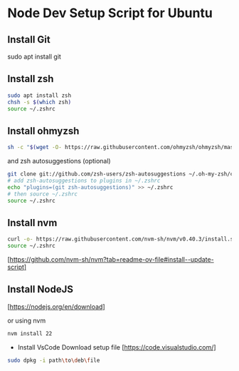 # Node Dev Setup Script for Ubuntu

## Install Git
sudo apt install git

## Install zsh
```bash
sudo apt install zsh
chsh -s $(which zsh)
source ~/.zshrc
```

## Install ohmyzsh
```bash
sh -c "$(wget -O- https://raw.githubusercontent.com/ohmyzsh/ohmyzsh/master/tools/install.sh)"
```
and zsh autosuggestions (optional)
```bash
git clone git://github.com/zsh-users/zsh-autosuggestions ~/.oh-my-zsh/custom/plugins/zsh-autosuggestions
# add zsh-autosuggestions to plugins in ~/.zshrc
echo "plugins=(git zsh-autosuggestions)" >> ~/.zshrc
# then source ~/.zshrc
source ~/.zshrc
```

## Install nvm
```bash
curl -o- https://raw.githubusercontent.com/nvm-sh/nvm/v0.40.3/install.sh | bash
source ~/.zshrc
```

[https://github.com/nvm-sh/nvm?tab=readme-ov-file#install--update-script]

## Install NodeJS
[https://nodejs.org/en/download]

or using nvm
```bash
nvm install 22
```
- Install VsCode
Download setup file [https://code.visualstudio.com/]

```bash
sudo dpkg -i path\to\deb\file
```

